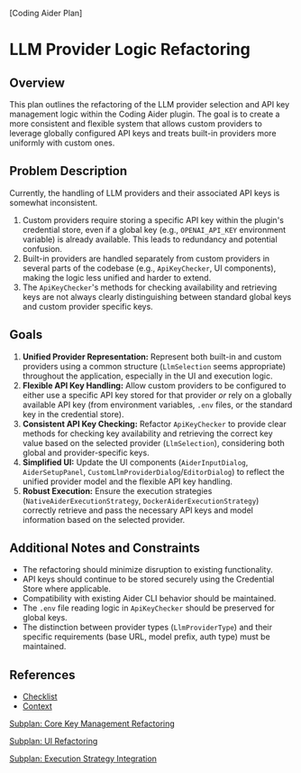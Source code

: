 [Coding Aider Plan]

# LLM Provider Logic Refactoring

## Overview

This plan outlines the refactoring of the LLM provider selection and API key management logic within the Coding Aider plugin. The goal is to create a more consistent and flexible system that allows custom providers to leverage globally configured API keys and treats built-in providers more uniformly with custom ones.

## Problem Description

Currently, the handling of LLM providers and their associated API keys is somewhat inconsistent.
1.  Custom providers require storing a specific API key within the plugin's credential store, even if a global key (e.g., `OPENAI_API_KEY` environment variable) is already available. This leads to redundancy and potential confusion.
2.  Built-in providers are handled separately from custom providers in several parts of the codebase (e.g., `ApiKeyChecker`, UI components), making the logic less unified and harder to extend.
3.  The `ApiKeyChecker`'s methods for checking availability and retrieving keys are not always clearly distinguishing between standard global keys and custom provider specific keys.

## Goals

1.  **Unified Provider Representation:** Represent both built-in and custom providers using a common structure (`LlmSelection` seems appropriate) throughout the application, especially in the UI and execution logic.
2.  **Flexible API Key Handling:** Allow custom providers to be configured to either use a specific API key stored for that provider *or* rely on a globally available API key (from environment variables, `.env` files, or the standard key in the credential store).
3.  **Consistent API Key Checking:** Refactor `ApiKeyChecker` to provide clear methods for checking key availability and retrieving the correct key value based on the selected provider (`LlmSelection`), considering both global and provider-specific keys.
4.  **Simplified UI:** Update the UI components (`AiderInputDialog`, `AiderSetupPanel`, `CustomLlmProviderDialog`/`EditorDialog`) to reflect the unified provider model and the flexible API key handling.
5.  **Robust Execution:** Ensure the execution strategies (`NativeAiderExecutionStrategy`, `DockerAiderExecutionStrategy`) correctly retrieve and pass the necessary API keys and model information based on the selected provider.

## Additional Notes and Constraints

*   The refactoring should minimize disruption to existing functionality.
*   API keys should continue to be stored securely using the Credential Store where applicable.
*   Compatibility with existing Aider CLI behavior should be maintained.
*   The `.env` file reading logic in `ApiKeyChecker` should be preserved for global keys.
*   The distinction between provider types (`LlmProviderType`) and their specific requirements (base URL, model prefix, auth type) must be maintained.

## References

*   [Checklist](llm_provider_refactoring_checklist.md)
*   [Context](llm_provider_refactoring_context.yaml)
<!-- SUBPLAN:llm_provider_refactoring_key_management -->
[Subplan: Core Key Management Refactoring](llm_provider_refactoring_key_management.md)
<!-- END_SUBPLAN -->
<!-- SUBPLAN:llm_provider_refactoring_ui -->
[Subplan: UI Refactoring](llm_provider_refactoring_ui.md)
<!-- END_SUBPLAN -->
<!-- SUBPLAN:llm_provider_refactoring_execution -->
[Subplan: Execution Strategy Integration](llm_provider_refactoring_execution.md)
<!-- END_SUBPLAN -->
